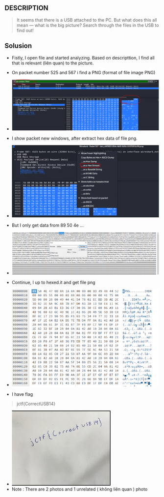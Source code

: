 ## DESCRIPTION
> It seems that there is a USB attached to the PC. But what does this all mean — what is the big picture? Search through the files in the USB to find out!
## Solusion
- Fistly, I open file and started analyzing. Based on descripttion, I find all that is relevant (liên quan) to the picture.
- On packet number 525 and 567 i find a PNG (format of file image PNG)
- ![image](image/1.PNG)
- I show packet new windows, after extract hex data of file png.
- ![image](image/2.PNG)
- But I only get data from 89 50 4e ...
- ![image](image/3.PNG)

- Continue, I up to hexed.it and get file png
- ![image](image/4.PNG)
- I have flag 
> jctf{CorrectUSB14}
- ![image](image/5.PNG)
- Note : There are 2 photos and 1 unrelated ( không liên quan ) photo